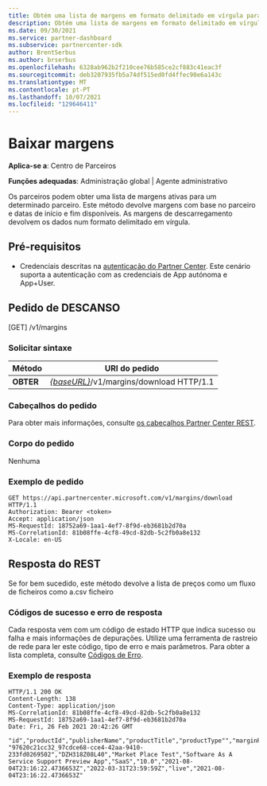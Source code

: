 ```yaml
---
title: Obtém uma lista de margens em formato delimitado em vírgula para um determinado parceiro.
description: Obtém uma lista de margens em formato delimitado em vírgula para um determinado parceiro.
ms.date: 09/30/2021
ms.service: partner-dashboard
ms.subservice: partnercenter-sdk
author: BrentSerbus
ms.author: brserbus
ms.openlocfilehash: 6328ab962b2f210cee76b585ce2cf883c41eac3f
ms.sourcegitcommit: deb3207935fb5a74df515ed0fd4ffec90e6a143c
ms.translationtype: MT
ms.contentlocale: pt-PT
ms.lasthandoff: 10/07/2021
ms.locfileid: "129646411"
---
```

# <a name="download-margins"></a>Baixar margens


**Aplica-se a**: Centro de Parceiros 

**Funções adequadas**: Administração global | Agente administrativo

Os parceiros podem obter uma lista de margens ativas para um determinado parceiro. Este método devolve margens com base no parceiro e datas de início e fim disponíveis. As margens de descarregamento devolvem os dados num formato delimitado em vírgula.

## <a name="prerequisites"></a>Pré-requisitos

- Credenciais descritas na [autenticação do Partner Center](partner-center-authentication.md). Este cenário suporta a autenticação com as credenciais de App autónoma e App+User.


## <a name="rest-request"></a>Pedido de DESCANSO
[GET] /v1/margins

### <a name="request-syntax"></a>Solicitar sintaxe

| Método   | URI do pedido                                                                                                                         |
|----------|-------------------------------------------------------------------------------------------------------------------------------------|
| **OBTER**  | [*{baseURL}*](partner-center-rest-urls.md)/v1/margins/download HTTP/1.1 |

### <a name="request-headers"></a>Cabeçalhos do pedido

Para obter mais informações, consulte [os cabeçalhos Partner Center REST](headers.md).

### <a name="request-body"></a>Corpo do pedido

Nenhuma

### <a name="request-example"></a>Exemplo de pedido

```http
GET https://api.partnercenter.microsoft.com/v1/margins/download HTTP/1.1
Authorization: Bearer <token>
Accept: application/json
MS-RequestId: 18752a69-1aa1-4ef7-8f9d-eb3681b2d70a
MS-CorrelationId: 81b08ffe-4cf8-49cd-82db-5c2fb0a8e132
X-Locale: en-US
```

## <a name="rest-response"></a>Resposta do REST

Se for bem sucedido, este método devolve a lista de preços como um fluxo de ficheiros como a.csv ficheiro

### <a name="response-success-and-error-codes"></a>Códigos de sucesso e erro de resposta

Cada resposta vem com um código de estado HTTP que indica sucesso ou falha e mais informações de depurações. Utilize uma ferramenta de rastreio de rede para ler este código, tipo de erro e mais parâmetros. Para obter a lista completa, consulte [Códigos de Erro](error-codes.md).

### <a name="response-example"></a>Exemplo de resposta

```http
HTTP/1.1 200 OK
Content-Length: 138
Content-Type: application/json
MS-CorrelationId: 81b08ffe-4cf8-49cd-82db-5c2fb0a8e132
MS-RequestId: 18752a69-1aa1-4ef7-8f9d-eb3681b2d70a
Date: Fri, 26 Feb 2021 20:42:26 GMT

"id","productId","publisherName","productTitle","productType"","marginPercentage","startDate","endDate","status","statusDate"
"97620c21cc32_97cdce68-cce4-42aa-9410-233fd0269502","DZH318Z08L40","Market Place Test","Software As A Service Support Preview App","SaaS","10.0","2021-08-04T23:16:22.4736653Z","2022-03-31T23:59:59Z","live","2021-08-04T23:16:22.4736653Z"

```
